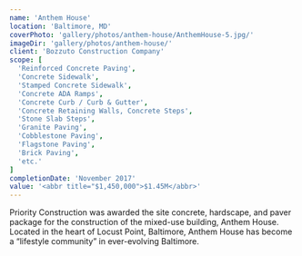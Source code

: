 ```yaml
---
name: 'Anthem House'
location: 'Baltimore, MD'
coverPhoto: 'gallery/photos/anthem-house/AnthemHouse-5.jpg/'
imageDir: 'gallery/photos/anthem-house/'
client: 'Bozzuto Construction Company'
scope: [
  'Reinforced Concrete Paving',
  'Concrete Sidewalk', 
  'Stamped Concrete Sidewalk',
  'Concrete ADA Ramps',
  'Concrete Curb / Curb & Gutter',
  'Concrete Retaining Walls, Concrete Steps',
  'Stone Slab Steps',
  'Granite Paving',
  'Cobblestone Paving',
  'Flagstone Paving',
  'Brick Paving',
  'etc.'
]
completionDate: 'November 2017'
value: '<abbr title="$1,450,000">$1.45M</abbr>'
---
```


Priority Construction was awarded the site concrete, hardscape, and paver package for the construction of the mixed-use building, Anthem House. Located in the heart of Locust Point, Baltimore, Anthem House has become a “lifestyle community” in ever-evolving Baltimore.
